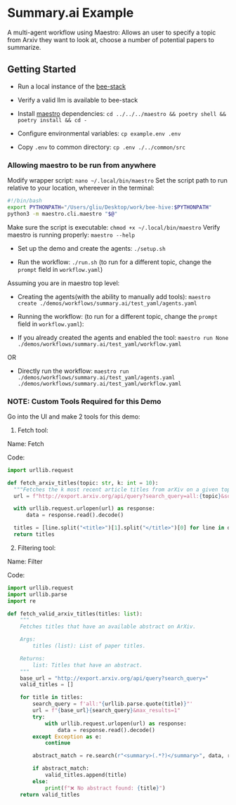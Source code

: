 # Summary.ai Example

A multi-agent workflow using Maestro: Allows an user to specify a topic from Arxiv they want to look at, choose a number of potential papers to summarize.

## Getting Started

* Run a local instance of the [bee-stack](https://github.com/i-am-bee/bee-stack/blob/main/README.md)

* Verify a valid llm is available to bee-stack

* Install [maestro](https://github.com/i-am-bee/beeai-labs) dependencies: `cd ../../../maestro && poetry shell && poetry install && cd -`

* Configure environmental variables: `cp example.env .env`

* Copy `.env` to common directory: `cp .env ./../common/src`

### Allowing maestro to be run from anywhere

Modify wrapper script: `nano ~/.local/bin/maestro`
Set the script path to run relative to your location, whereever in the terminal:

```bash
#!/bin/bash
export PYTHONPATH="/Users/gliu/Desktop/work/bee-hive:$PYTHONPATH"
python3 -m maestro.cli.maestro "$@"
```

Make sure the script is executable: `chmod +x ~/.local/bin/maestro`
Verify maestro is running properly: `maestro --help`

* Set up the demo and create the agents: `./setup.sh`

* Run the workflow: `./run.sh` (to run for a different topic, change the `prompt` field in `workflow.yaml`)

Assuming you are in maestro top level:

* Creating the agents(with the ability to manually add tools): `maestro create ./demos/workflows/summary.ai/test_yaml/agents.yaml`

* Running the workflow: (to run for a different topic, change the `prompt` field in `workflow.yaml`):

- If you already created the agents and enabled the tool: `maestro run None ./demos/workflows/summary.ai/test_yaml/workflow.yaml`

OR

- Directly run the workflow: `maestro run ./demos/workflows/summary.ai/test_yaml/agents.yaml ./demos/workflows/summary.ai/test_yaml/workflow.yaml`

### NOTE: Custom Tools Required for this Demo

Go into the UI and make 2 tools for this demo:

1) Fetch tool:

Name: Fetch

Code:

```Python
import urllib.request

def fetch_arxiv_titles(topic: str, k: int = 10):
  """Fetches the k most recent article titles from arXiv on a given topic."""
  url = f"http://export.arxiv.org/api/query?search_query=all:{topic}&sortBy=submittedDate&sortOrder=descending&max_results={k}"

  with urllib.request.urlopen(url) as response:
      data = response.read().decode()

  titles = [line.split("<title>")[1].split("</title>")[0] for line in data.split("\n") if "<title>" in line][1:k+1]
  return titles
```

2) Filtering tool:

Name: Filter

Code:

```Python
import urllib.request
import urllib.parse
import re

def fetch_valid_arxiv_titles(titles: list):
    """
    Fetches titles that have an available abstract on ArXiv.

    Args:
        titles (list): List of paper titles.

    Returns:
        list: Titles that have an abstract.
    """
    base_url = "http://export.arxiv.org/api/query?search_query="
    valid_titles = []

    for title in titles:
        search_query = f'all:"{urllib.parse.quote(title)}"'
        url = f"{base_url}{search_query}&max_results=1"
        try:
            with urllib.request.urlopen(url) as response:
                data = response.read().decode()
        except Exception as e:
            continue

        abstract_match = re.search(r"<summary>(.*?)</summary>", data, re.DOTALL)

        if abstract_match:
            valid_titles.append(title)
        else:
            print(f"❌ No abstract found: {title}")
    return valid_titles
```
